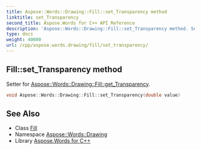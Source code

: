 ```yaml
---
title: Aspose::Words::Drawing::Fill::set_Transparency method
linktitle: set_Transparency
second_title: Aspose.Words for C++ API Reference
description: 'Aspose::Words::Drawing::Fill::set_Transparency method. Setter for Aspose::Words::Drawing::Fill::get_Transparency in C++.'
type: docs
weight: 40000
url: /cpp/aspose.words.drawing/fill/set_transparency/
---
```

## Fill::set_Transparency method


Setter for [Aspose::Words::Drawing::Fill::get_Transparency](../get_transparency/).

```cpp
void Aspose::Words::Drawing::Fill::set_Transparency(double value)
```

## See Also

* Class [Fill](../)
* Namespace [Aspose::Words::Drawing](../../)
* Library [Aspose.Words for C++](../../../)
